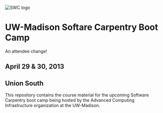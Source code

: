 ![SWC logo](http://software-carpentry.org/img/software-carpentry-banner.png)

UW-Madison Softare Carpentry Boot Camp
=======================================

An attendee change!

April 29 & 30, 2013
--------------------

Union South
--------------

This repository contains the course material for the upcoming Software
Carpentry boot camp being hosted by the Advanced Computing
Infrastructure organization at the UW-Madison.

